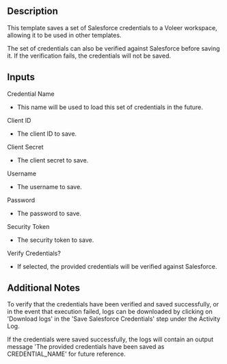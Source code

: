 ## Description

This template saves a set of Salesforce credentials to a Voleer workspace, allowing it to be used in other templates.

The set of credentials can also be verified against Salesforce before saving it. If the verification fails, the credentials will not be saved.

## Inputs

Credential Name

   - This name will be used to load this set of credentials in the future.

Client ID

   - The client ID to save.

Client Secret

   - The client secret to save.

Username

   - The username to save.

Password

   - The password to save.

Security Token

   - The security token to save.

Verify Credentials?

   - If selected, the provided credentials will be verified against Salesforce.

## Additional Notes

To verify that the credentials have been verified and saved successfully, or in the event that execution failed, logs can be downloaded by clicking on 'Download logs' in the 'Save Salesforce Credentials' step under the Activity Log.

If the credentials were saved successfully, the logs will contain an output message 'The provided credentials have been saved as CREDENTIAL_NAME' for future reference.
